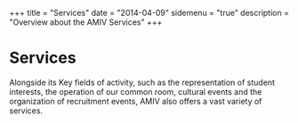 +++
title = "Services"
date = "2014-04-09"
sidemenu = "true"
description = "Overview about the AMIV Services"
+++

# Services

Alongside its Key fields of activity, such as the representation of student interests, the operation of our common room, cultural events and the organization of recruitment events, AMIV also offers a vast variety of services.